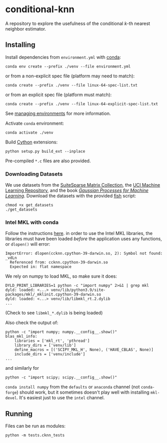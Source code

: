 # conditional-knn

A repository to explore the usefulness of the
conditional _k_-th nearest neighbor estimator.

## Installing

Install dependencies from `environment.yml` with [conda](https://conda.io/):
```shell
conda env create --prefix ./venv --file environment.yml
```
or from a non-explicit spec file (platform may need to match):
```shell
conda create --prefix ./venv --file linux-64-spec-list.txt
```
or from an explicit spec file (platform must match):
```shell
conda create --prefix ./venv --file linux-64-explicit-spec-list.txt
```
See
[managing environments](https://docs.conda.io/projects/conda/en/latest/user-guide/tasks/manage-environments.html)
for more information.

Activate `conda` environment:
```shell
conda activate ./venv
```
Build [Cython](https://cython.org/) extensions:
```shell
python setup.py build_ext --inplace
```
Pre-compiled `*.c` files are also provided.

### Downloading Datasets

We use datasets from the [SuiteSparse Matrix
Collection](https://sparse.tamu.edu/), the [UCI Machine Learning
Repository](https://archive.ics.uci.edu/ml/datasets.php),
and the book [_Gaussian Processes for Machine
Learning_](https://gaussianprocess.org/gpml/data/). Download the datasets
with the provided [fish](https://fishshell.com/) script:
```shell
chmod +x get_datasets
./get_datasets
```

### Intel MKL with conda

Follow the instructions
[here](https://www.intel.com/content/www/us/en/developer/articles/technical/using-intel-distribution-for-python-with-anaconda.html).
in order to use the Intel MKL libraries, the libraries must have been loaded
_before_ the application uses any functions, or `dlopen()` will error:
```
ImportError: dlopen(ccknn.cpython-39-darwin.so, 2): Symbol not found: _vdLn
  Referenced from: ccknn.cpython-39-darwin.so
  Expected in: flat namespace
```

We rely on numpy to load MKL, so make sure it does:
```shell
DYLD_PRINT_LIBRARIES=1 python -c "import numpy" 2>&1 | grep mkl
dyld: loaded: <...> venv/lib/python3.9/site-packages/mkl/_mklinit.cpython-39-darwin.so
dyld: loaded: <...> venv/lib/libmkl_rt.2.dylib
...
```
(Check to see `libmkl_*.dylib` is being loaded)

Also check the output of:
```shell
python -c "import numpy; numpy.__config__.show()"
blas_mkl_info:
    libraries = ['mkl_rt', 'pthread']
    library_dirs = ['venv/lib']
    define_macros = [('SCIPY_MKL_H', None), ('HAVE_CBLAS', None)]
    include_dirs = ['venv/include']
...
```
and similarly for
```shell
python -c "import scipy; scipy.__config__.show()"
```

`conda install numpy` from the `defaults` or `anaconda` channel (not
`conda-forge`) should work, but it sometimes doesn't play well with
installing `mkl-devel`. It's easiest just to use the `intel` channel.

## Running

Files can be run as modules:
```shell
python -m tests.cknn_tests
```

